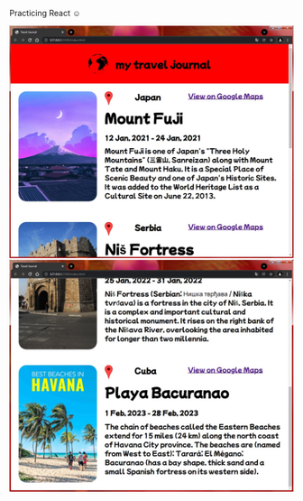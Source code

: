 Practicing React ☺

![This is an image](https://github.com/nenadvasilic/travel_journal/blob/main/14.jpg?raw=true)
![This is an image](https://github.com/nenadvasilic/travel_journal/blob/main/15.jpg?raw=true)
